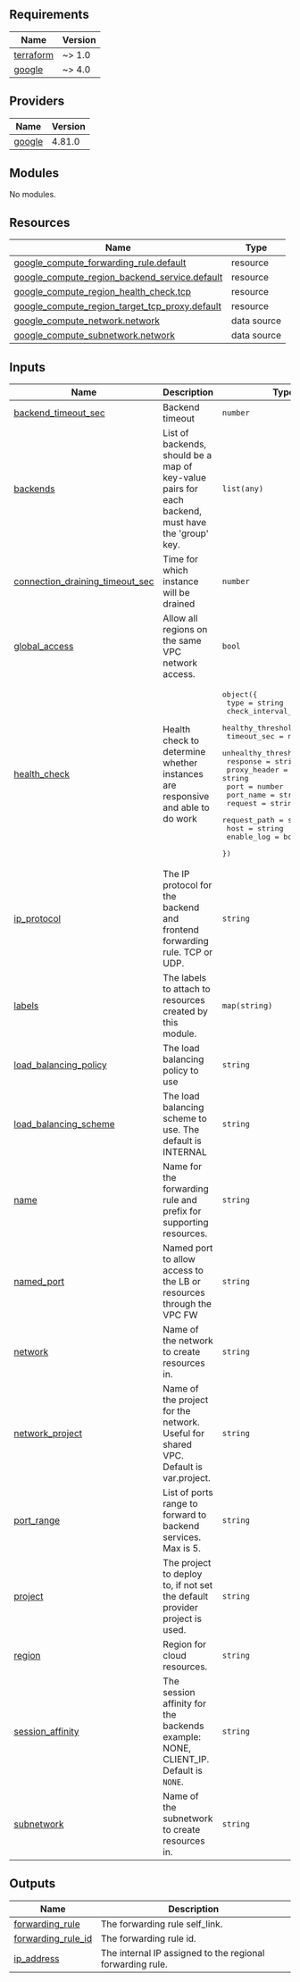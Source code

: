 <!-- BEGINNING OF PRE-COMMIT-TERRAFORM DOCS HOOK -->
## Requirements

| Name | Version |
|------|---------|
| <a name="requirement_terraform"></a> [terraform](#requirement\_terraform) | ~> 1.0 |
| <a name="requirement_google"></a> [google](#requirement\_google) | ~> 4.0 |

## Providers

| Name | Version |
|------|---------|
| <a name="provider_google"></a> [google](#provider\_google) | 4.81.0 |

## Modules

No modules.

## Resources

| Name | Type |
|------|------|
| [google_compute_forwarding_rule.default](https://registry.terraform.io/providers/hashicorp/google/latest/docs/resources/compute_forwarding_rule) | resource |
| [google_compute_region_backend_service.default](https://registry.terraform.io/providers/hashicorp/google/latest/docs/resources/compute_region_backend_service) | resource |
| [google_compute_region_health_check.tcp](https://registry.terraform.io/providers/hashicorp/google/latest/docs/resources/compute_region_health_check) | resource |
| [google_compute_region_target_tcp_proxy.default](https://registry.terraform.io/providers/hashicorp/google/latest/docs/resources/compute_region_target_tcp_proxy) | resource |
| [google_compute_network.network](https://registry.terraform.io/providers/hashicorp/google/latest/docs/data-sources/compute_network) | data source |
| [google_compute_subnetwork.network](https://registry.terraform.io/providers/hashicorp/google/latest/docs/data-sources/compute_subnetwork) | data source |

## Inputs

| Name | Description | Type | Default | Required |
|------|-------------|------|---------|:--------:|
| <a name="input_backend_timeout_sec"></a> [backend\_timeout\_sec](#input\_backend\_timeout\_sec) | Backend timeout | `number` | `30` | no |
| <a name="input_backends"></a> [backends](#input\_backends) | List of backends, should be a map of key-value pairs for each backend, must have the 'group' key. | `list(any)` | n/a | yes |
| <a name="input_connection_draining_timeout_sec"></a> [connection\_draining\_timeout\_sec](#input\_connection\_draining\_timeout\_sec) | Time for which instance will be drained | `number` | `300` | no |
| <a name="input_global_access"></a> [global\_access](#input\_global\_access) | Allow all regions on the same VPC network access. | `bool` | `false` | no |
| <a name="input_health_check"></a> [health\_check](#input\_health\_check) | Health check to determine whether instances are responsive and able to do work | <pre>object({<br>    type                = string<br>    check_interval_sec  = number<br>    healthy_threshold   = number<br>    timeout_sec         = number<br>    unhealthy_threshold = number<br>    response            = string<br>    proxy_header        = string<br>    port                = number<br>    port_name           = string<br>    request             = string<br>    request_path        = string<br>    host                = string<br>    enable_log          = bool<br>  })</pre> | n/a | yes |
| <a name="input_ip_protocol"></a> [ip\_protocol](#input\_ip\_protocol) | The IP protocol for the backend and frontend forwarding rule. TCP or UDP. | `string` | `"TCP"` | no |
| <a name="input_labels"></a> [labels](#input\_labels) | The labels to attach to resources created by this module. | `map(string)` | `{}` | no |
| <a name="input_load_balancing_policy"></a> [load\_balancing\_policy](#input\_load\_balancing\_policy) | The load balancing policy to use | `string` | `"ROUND_ROBIN"` | no |
| <a name="input_load_balancing_scheme"></a> [load\_balancing\_scheme](#input\_load\_balancing\_scheme) | The load balancing scheme to use. The default is INTERNAL | `string` | `"INTERNAL_MANAGED"` | no |
| <a name="input_name"></a> [name](#input\_name) | Name for the forwarding rule and prefix for supporting resources. | `string` | n/a | yes |
| <a name="input_named_port"></a> [named\_port](#input\_named\_port) | Named port to allow access to the LB or resources through the VPC FW | `string` | n/a | yes |
| <a name="input_network"></a> [network](#input\_network) | Name of the network to create resources in. | `string` | `"default"` | no |
| <a name="input_network_project"></a> [network\_project](#input\_network\_project) | Name of the project for the network. Useful for shared VPC. Default is var.project. | `string` | `""` | no |
| <a name="input_port_range"></a> [port\_range](#input\_port\_range) | List of ports range to forward to backend services. Max is 5. | `string` | n/a | yes |
| <a name="input_project"></a> [project](#input\_project) | The project to deploy to, if not set the default provider project is used. | `string` | `""` | no |
| <a name="input_region"></a> [region](#input\_region) | Region for cloud resources. | `string` | n/a | yes |
| <a name="input_session_affinity"></a> [session\_affinity](#input\_session\_affinity) | The session affinity for the backends example: NONE, CLIENT\_IP. Default is `NONE`. | `string` | `"NONE"` | no |
| <a name="input_subnetwork"></a> [subnetwork](#input\_subnetwork) | Name of the subnetwork to create resources in. | `string` | `"default"` | no |

## Outputs

| Name | Description |
|------|-------------|
| <a name="output_forwarding_rule"></a> [forwarding\_rule](#output\_forwarding\_rule) | The forwarding rule self\_link. |
| <a name="output_forwarding_rule_id"></a> [forwarding\_rule\_id](#output\_forwarding\_rule\_id) | The forwarding rule id. |
| <a name="output_ip_address"></a> [ip\_address](#output\_ip\_address) | The internal IP assigned to the regional forwarding rule. |
<!-- END OF PRE-COMMIT-TERRAFORM DOCS HOOK -->
